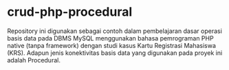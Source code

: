 # crud-php-procedural
Repository ini digunakan sebagai contoh dalam pembelajaran dasar operasi basis data pada DBMS MySQL menggunakan bahasa pemrograman PHP native (tanpa framework) dengan studi kasus Kartu Registrasi Mahasiswa (KRS). Adapun jenis konektivitas basis data yang digunakan pada proyek ini adalah Procedural.
